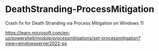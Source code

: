 # DeathStranding-ProcessMitigation
Crash fix for Death Stranding via Process Mitigation on Windows 11

https://learn.microsoft.com/en-us/powershell/module/processmitigations/set-processmitigation?view=windowsserver2022-ps
